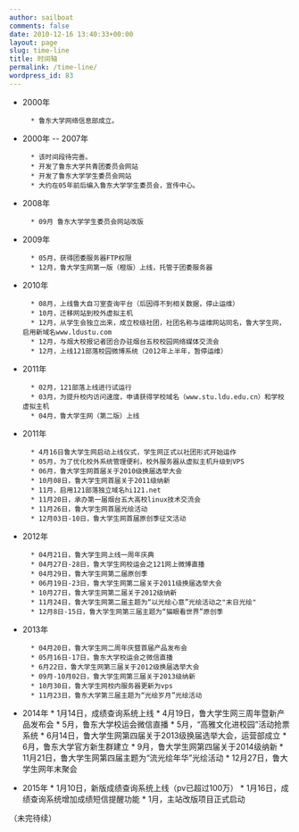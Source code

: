 ```yaml
---
author: sailboat
comments: false
date: 2010-12-16 13:40:33+00:00
layout: page
slug: time-line
title: 时间轴
permalink: /time-line/
wordpress_id: 83
---
```


* 2000年

        * 鲁东大学网络信息部成立。

* 2000年 -- 2007年

        * 该时间段待完善。
        * 开发了鲁东大学共青团委员会网站
        * 开发了鲁东大学学生委员会网站
        * 大约在05年前后编入鲁东大学学生委员会，宣传中心。

* 2008年

        * 09月 鲁东大学学生委员会网站改版

* 2009年

        * 05月，获得团委服务器FTP权限
        * 12月，鲁大学生网第一版（橙版）上线，托管于团委服务器

* 2010年

        * 08月，上线鲁大自习室查询平台（后因得不到相关数据，停止运维）
        * 10月，迁移网站到校外虚拟主机
        * 12月，从学生会独立出来，成立校级社团，社团名称与运维网站同名，鲁大学生网，启用新域名www.ldustu.com
        * 12月，与烟大校报记者团合办驻烟台五校校园网络媒体交流会
        * 12月，上线121部落校园微博系统（2012年上半年，暂停运维）

* 2011年

        * 02月，121部落上线进行试运行
        * 03月，为提升校内访问速度，申请获得学校域名（www.stu.ldu.edu.cn）和学校虚拟主机
        * 04月，鲁大学生网（第二版）上线
       
* 2011年

        * 4月16日鲁大学生网启动上线仪式，学生网正式以社团形式开始运作
        * 05月，为了优化校外系统管理便利，校外服务器从虚拟主机升级到VPS
        * 06月，鲁大学生网首届关于2010级换届选举大会
        * 10月08日，鲁大学生网首届关于2011级纳新
        * 11月，启用121部落独立域名hi121.net
        * 11月20日，承办第一届烟台五大高校linux技术交流会
        * 11月26日，鲁大学生网首届光绘活动
        * 12月03日-10日，鲁大学生网首届原创季征文活动
       
* 2012年

        * 04月21日，鲁大学生网上线一周年庆典
        * 04月27日-28日，鲁大学生网校运会之121网上微博直播
        * 04月29日，鲁大学生网第二届原创季
        * 06月19日-23日，鲁大学生网第二届关于2011级换届选举大会
        * 10月27日，鲁大学生网第二届关于2012级纳新
        * 11月24日，鲁大学生网第二届主题为“以光绘心意”光绘活动之"末日光绘"
        * 12月8日-15日，鲁大学生网第三届主题为“猫眼看世界”原创季

* 2013年

        * 04月20日，鲁大学生网二周年庆暨首届产品发布会
        * 05月16日-17日，鲁东大学校运会之微信直播
        * 6月22日，鲁大学生网第三届关于2012级换届选举大会
        * 09月-10月02日，鲁大学生网第三届关于2013级纳新
        * 10月30日，鲁大学生网校内服务器更新为vps
        * 11月23日，鲁东大学第三届主题为“光绘岁月”光绘活动

* 2014年
       * 1月14日，成绩查询系统上线
       * 4月19日，鲁大学生网三周年暨新产品发布会
       * 5月，鲁东大学校运会微信直播
       * 5月，“高雅文化进校园”活动抢票系统
       * 6月14日，鲁大学生网第四届关于2013级换届选举大会，运营部成立
       * 6月，鲁东大学官方新生群建立
       * 9月，鲁大学生网第四届关于2014级纳新
       * 11月21日，鲁大学生网第四届主题为“流光绘年华”光绘活动
       * 12月27日，鲁大学生网年末聚会

* 2015年
       * 1月10日，新版成绩查询系统上线（pv已超过100万）
       * 1月16日，成绩查询系统增加成绩短信提醒功能
       * 1月，主站改版项目正式启动

（未完待续）
